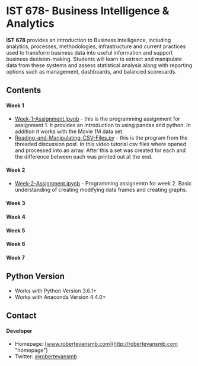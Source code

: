 IST 678- Business Intelligence & Analytics
======
**IST 678** provides an introduction to Business Intelligence, including analytics, processes, methodologies, infrastructure and current practices used to transform business data into useful information and support business decision-making. Students will learn to extract and manipulate data from these systems and assess statistical analysis along with reporting options such as management, dashboards, and balanced scorecards.

## Contents
#### Week 1
* [Week-1-Assignment.ipynb](Week-1/Week-1-Assignment.ipynb) - this is the programming assignment for assignment 1. It provides an introduction to using pandas and python. In addition it works with the Movie 1M data set.
* [Reading-and-Manipulating-CSV-Files.py](Week-1/Reading-and-Manipulating-CSV-Files.py) - this is the program from the threaded discussion post. In this video tutorial csv files where opened and processed into an array. After this a set was created for each and the difference between each was printed out at the end.
#### Week 2
* [Week-2-Assignment.ipynb](Week-2/Week-2-Assignment.ipynb) - Programming assignemtn for week 2. Basic understanding of creating modifying data frames and creating graphs.
#### Week 3
#### Week 4
#### Week 5
#### Week 6
#### Week 7

## Python Version 
* Works with Python Version 3.6.1+
* Works with Anaconda Version 4.4.0+

## Contact
#### Developer
* Homepage:  [www.robertevansmb.com](http://robertevansmb.com "homepage")
* Twitter: [@robertevansmb](https://twitter.com/robertevansmb "robertevansmb on twitter")
